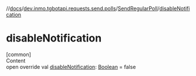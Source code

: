 //[docs](../../../index.md)/[dev.inmo.tgbotapi.requests.send.polls](../index.md)/[SendRegularPoll](index.md)/[disableNotification](disable-notification.md)



# disableNotification  
[common]  
Content  
open override val [disableNotification](disable-notification.md): [Boolean](https://kotlinlang.org/api/latest/jvm/stdlib/kotlin/-boolean/index.html) = false  



